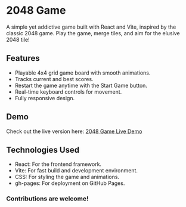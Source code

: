 # 2048 Game
A simple yet addictive game built with React and Vite, inspired by the classic 2048 game. Play the game, merge tiles, and aim for the elusive 2048 tile!

## Features
* Playable 4x4 grid game board with smooth animations.
* Tracks current and best scores.
* Restart the game anytime with the Start Game button.
* Real-time keyboard controls for movement.
* Fully responsive design.


## Demo
Check out the live version here:
[2048 Game Live Demo](https://harshal-taori-11.github.io/game-2048/)

## Technologies Used
* React: For the frontend framework.
* Vite: For fast build and development environment.
* CSS: For styling the game and animations.
* gh-pages: For deployment on GitHub Pages.


### Contributions are welcome! 